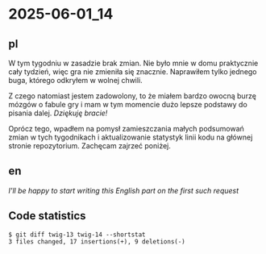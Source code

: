 # 2025-06-01_14
## pl
W tym tygodniu w zasadzie brak zmian.
Nie było mnie w domu praktycznie cały tydzień, więc gra nie zmieniła się znacznie.
Naprawiłem tylko jednego buga, którego odkryłem w wolnej chwili.

Z czego natomiast jestem zadowolony, to że miałem bardzo owocną burzę mózgów o fabule gry i mam w tym momencie dużo lepsze podstawy do pisania dalej.
_Dziękuję bracie!_

Oprócz tego, wpadłem na pomysł zamieszczania małych podsumowań zmian w tych tygodnikach i aktualizowanie statystyk linii kodu na głównej stronie repozytorium.
Zachęcam zajrzeć poniżej.

## en
*I'll be happy to start writing this English part on the first such request*


## Code statistics
```
$ git diff twig-13 twig-14 --shortstat
3 files changed, 17 insertions(+), 9 deletions(-)
```
